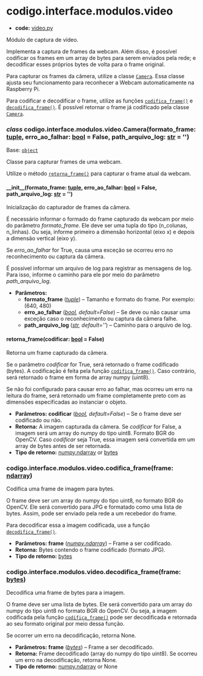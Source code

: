 <a id="codigo-interface-modulos-video"></a>

# codigo.interface.modulos.video

* **code:**
  [video.py](../../../../codigo/interface/modulos/video.py)

<a id="module-codigo.interface.modulos.video"></a>

Módulo de captura de vídeo.

Implementa a captura de frames da webcam. Além disso, é possível codificar os frames em um array de bytes para serem
enviados pela rede; e decodificar esses próprios bytes de volta para o frame original.

Para capturar os frames da câmera, utilize a classe [`Camera`](#codigo.interface.modulos.video.Camera). Essa classe ajusta seu funcionamento para
reconhecer a Webcam automaticamente na Raspberry Pi.

Para codificar e decodificar o frame, utilize as funções [`codifica_frame()`](#codigo.interface.modulos.video.codifica_frame) e [`decodifica_frame()`](#codigo.interface.modulos.video.decodifica_frame). É possível retornar
o frame já codificado pela classe [`Camera`](#codigo.interface.modulos.video.Camera).

<a id="codigo.interface.modulos.video.Camera"></a>

### *class* codigo.interface.modulos.video.Camera(formato_frame: [tuple](https://docs.python.org/3/library/stdtypes.html#tuple), erro_ao_falhar: [bool](https://docs.python.org/3/library/functions.html#bool) = False, path_arquivo_log: [str](https://docs.python.org/3/library/stdtypes.html#str) = '')

Base: [`object`](https://docs.python.org/3/library/functions.html#object)

Classe para capturar frames de uma webcam.

Utilize o método [`retorna_frame()`](#codigo.interface.modulos.video.Camera.retorna_frame) para capturar o frame atual da webcam.

<a id="codigo.interface.modulos.video.Camera.__init__"></a>

#### \_\_init_\_(formato_frame: [tuple](https://docs.python.org/3/library/stdtypes.html#tuple), erro_ao_falhar: [bool](https://docs.python.org/3/library/functions.html#bool) = False, path_arquivo_log: [str](https://docs.python.org/3/library/stdtypes.html#str) = '')

Inicialização do capturador de frames da cãmera.

É necessário informar o formado do frame capturado da webcam por meio do parâmetro *formato_frame*. Ele
deve ser uma tupla do tipo (n_colunas, n_linhas). Ou seja, informe primeiro a dimensão horizontal (eixo x)
e depois a dimensão vertical (eixo y).

Se *erro_ao_falhar* for True, causa uma exceção se ocorreu erro no reconhecimento ou captura da câmera.

É possível informar um arquivo de log para registrar as mensagens de log. Para isso, informe o caminho
para ele por meio do parâmetro *path_arquivo_log*.

* **Parâmetros:**
  * **formato_frame** ([*tuple*](https://docs.python.org/3/library/stdtypes.html#tuple)) – Tamanho e formato do frame. Por exemplo: (640, 480)
  * **erro_ao_falhar** ([*bool*](https://docs.python.org/3/library/functions.html#bool)*,* *default=False*) – Se deve ou não causar uma exceção caso o reconhecimento ou captura da cãmera falhe.
  * **path_arquivo_log** ([*str*](https://docs.python.org/3/library/stdtypes.html#str)*,* *default=''*) – Caminho para o arquivo de log.

<a id="codigo.interface.modulos.video.Camera.retorna_frame"></a>

#### retorna_frame(codificar: [bool](https://docs.python.org/3/library/functions.html#bool) = False)

Retorna um frame capturado da cãmera.

Se o parâmetro *codificar* for True, será retornado o frame codificado (bytes). A codificação é feita pela função
[`codifica_frame()`](#codigo.interface.modulos.video.codifica_frame). Caso contrário, será retornado o frame em forma de array numpy (uint8).

Se não foi configurado para causar erro ao falhar, mas ocorreu um erro na leitura do frame, será retornado
um frame completamente preto com as dimensões especificadas ao instanciar o objeto.

* **Parâmetros:**
  **codificar** ([*bool*](https://docs.python.org/3/library/functions.html#bool)*,* *default=False*) – Se o frame deve ser codificado ou não.
* **Retorna:**
  A imagem capturada da câmera. Se *codificar* for False, a imagem será um array do numpy do tipo uint8.
  Formato BGR do OpenCV. Caso *codificar* seja True, essa imagem será convertida em um array de bytes antes
  de ser retornada.
* **Tipo de retorno:**
  [numpy.ndarray](https://numpy.org/doc/stable/reference/generated/numpy.ndarray.html#numpy.ndarray) or [bytes](https://docs.python.org/3/library/stdtypes.html#bytes)

<a id="codigo.interface.modulos.video.codifica_frame"></a>

### codigo.interface.modulos.video.codifica_frame(frame: [ndarray](https://numpy.org/doc/stable/reference/generated/numpy.ndarray.html#numpy.ndarray))

Codifica uma frame de imagem para bytes.

O frame deve ser um array do numpy do tipo uint8, no formato BGR do OpenCV. Ele será convertido para
JPG e formatado como uma lista de bytes. Assim, pode ser enviado pela rede a um recebedor do frame.

Para decodificar essa a imagem codificada, use a função [`decodifica_frame()`](#codigo.interface.modulos.video.decodifica_frame).

* **Parâmetros:**
  **frame** ([*numpy.ndarray*](https://numpy.org/doc/stable/reference/generated/numpy.ndarray.html#numpy.ndarray)) – Frame a ser codificado.
* **Retorna:**
  Bytes contendo o frame codificado (formato JPG).
* **Tipo de retorno:**
  [bytes](https://docs.python.org/3/library/stdtypes.html#bytes)

<a id="codigo.interface.modulos.video.decodifica_frame"></a>

### codigo.interface.modulos.video.decodifica_frame(frame: [bytes](https://docs.python.org/3/library/stdtypes.html#bytes))

Decodifica uma frame de bytes para a imagem.

O frame deve ser uma lista de bytes. Ele será convertido para um array do numpy do tipo uint8 no formato
BGR do OpenCV. Ou seja, a imagem codificada pela função [`codifica_frame()`](#codigo.interface.modulos.video.codifica_frame) pode ser decodificada
e retornada ao seu formato original por meio dessa função.

Se ocorrer um erro na decodificação, retorna None.

* **Parâmetros:**
  **frame** ([*bytes*](https://docs.python.org/3/library/stdtypes.html#bytes)) – Frame a ser decodificado.
* **Retorna:**
  Frame decodificado (array do numpy do tipo uint8). Se ocorreu um erro na decodificação,
  retorna None.
* **Tipo de retorno:**
  [numpy.ndarray](https://numpy.org/doc/stable/reference/generated/numpy.ndarray.html#numpy.ndarray) or None
